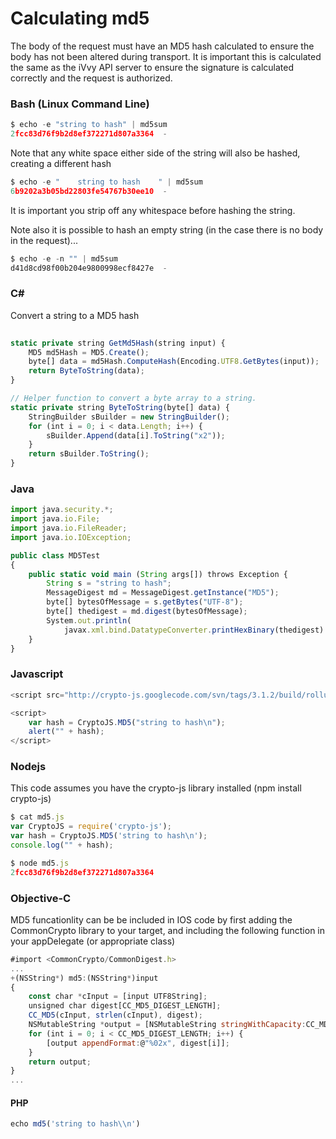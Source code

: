 # Calculating md5

The body of the request must have an MD5 hash calculated to ensure the body has
not been altered during transport. It is important this is calculated the same
as the iVvy API server to ensure the signature is calculated correctly and the
request is authorized.

### Bash (Linux Command Line)

```javascript
$ echo -e "string to hash" | md5sum
2fcc83d76f9b2d8ef372271d807a3364  -
```

Note that any white space either side of the string will also be hashed, creating a different hash

```javascript
$ echo -e "    string to hash    " | md5sum
6b9202a3b05bd22803fe54767b30ee10  -
```

It is important you strip off any whitespace before hashing the string.

Note also it is possible to hash an empty string (in the case there is no body in the request)...

```javascript
$ echo -e -n "" | md5sum 
d41d8cd98f00b204e9800998ecf8427e  -
```

### C\#

Convert a string to a MD5 hash

```javascript
   
static private string GetMd5Hash(string input) {
    MD5 md5Hash = MD5.Create();
    byte[] data = md5Hash.ComputeHash(Encoding.UTF8.GetBytes(input));
    return ByteToString(data);
}

// Helper function to convert a byte array to a string.
static private string ByteToString(byte[] data) {
    StringBuilder sBuilder = new StringBuilder();
    for (int i = 0; i < data.Length; i++) {
        sBuilder.Append(data[i].ToString("x2"));
    }
    return sBuilder.ToString();
}
```
	
### Java

```javascript
import java.security.*;
import java.io.File;
import java.io.FileReader;
import java.io.IOException;

public class MD5Test
{
    public static void main (String args[]) throws Exception {
        String s = "string to hash";
        MessageDigest md = MessageDigest.getInstance("MD5");
        byte[] bytesOfMessage = s.getBytes("UTF-8");
        byte[] thedigest = md.digest(bytesOfMessage);
        System.out.println(
            javax.xml.bind.DatatypeConverter.printHexBinary(thedigest).toLowerCase());
    }
}
```

### Javascript

```javascript
<script src="http://crypto-js.googlecode.com/svn/tags/3.1.2/build/rollups/md5.js"></script>

<script>
    var hash = CryptoJS.MD5("string to hash\n");
    alert("" + hash);
</script>
```

### Nodejs

This code assumes you have the crypto-js library installed (npm install
crypto-js)

```javascript
$ cat md5.js 
var CryptoJS = require('crypto-js');
var hash = CryptoJS.MD5('string to hash\n');
console.log("" + hash);

$ node md5.js 
2fcc83d76f9b2d8ef372271d807a3364
```

### Objective-C

MD5 funcationlity can be be included in IOS code by first adding the
CommonCrypto library to your target, and including the following function in
your appDelegate (or appropriate class)

```javascript
#import <CommonCrypto/CommonDigest.h>
...
+(NSString*) md5:(NSString*)input
{
	const char *cInput = [input UTF8String];
	unsigned char digest[CC_MD5_DIGEST_LENGTH];
	CC_MD5(cInput, strlen(cInput), digest);	
	NSMutableString *output = [NSMutableString stringWithCapacity:CC_MD5_DIGEST_LENGTH * 2];
	for (int i = 0; i < CC_MD5_DIGEST_LENGTH; i++) {
		[output appendFormat:@"%02x", digest[i]];
	}
	return output;
}
...
```

#### PHP

```javascript
echo md5('string to hash\\n')
```
